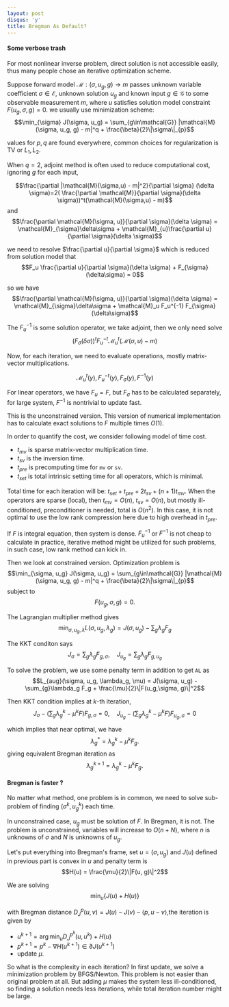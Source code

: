 ```yaml
---
layout: post
disqus: 'y'
title: Bregman As Default?
---
```

#### Some verbose trash
For most nonlinear inverse problem, direct solution is not accessible easily, thus many people chose an iterative optimization scheme.

Suppose forward model $\mathcal{M}: (\sigma, u_g, g)\to m$ passes unknown variable coefficient $\sigma\in \mathcal{E}$, unknown solution $u_g$ and known input $g\in\mathcal{G}$ to some observable measurement $m$, where $u$ satisfies solution model constraint $F(u_g, \sigma, g) = 0$. we usually use minimization scheme:
$$\min_{\sigma} J(\sigma, u_g) = \sum_{g\in\mathcal{G}} |\mathcal{M}(\sigma, u_g, g) - m|^q + \frac{\beta}{2}\|\sigma\|_{p}$$

values for $p,q$ are found everywhere, common choices for regularization is TV or $L_1, L_2$.

When $q=2$, adjoint method is often used to reduce computational cost, ignoring $g$ for each input,

$$\frac{\partial |\mathcal{M}(\sigma,u) - m|^2}{\partial \sigma} (\delta \sigma)=2( \frac{\partial \mathcal{M}}{\partial \sigma}(\delta \sigma))^t(\mathcal{M}(\sigma,u) - m)$$
and
$$\frac{\partial \mathcal{M}(\sigma, u)}{\partial \sigma}(\delta \sigma) = \mathcal{M}_{\sigma}\delta\sigma + \mathcal{M}_{u}\frac{\partial u}{\partial \sigma}(\delta \sigma)$$

we need to resolve $\frac{\partial u}{\partial \sigma}$ which is reduced from solution model that
$$F_u \frac{\partial u}{\partial \sigma}(\delta \sigma) + F_{\sigma}(\delta\sigma) = 0$$

so we have
$$\frac{\partial \mathcal{M}(\sigma, u)}{\partial \sigma}(\delta \sigma) = \mathcal{M}_{\sigma}\delta\sigma + \mathcal{M}_u F_u^{-1} F_{\sigma}(\delta\sigma)$$

The $F^{-1}_u$ is some solution operator, we take adjoint, then we only need solve
$$(F_{\sigma}(\delta\sigma))^t F_u^{-t} \mathcal{M}_u^t (\mathcal{M}(\sigma, u) - m)$$

Now, for each iteration, we need to evaluate operations, mostly matrix-vector multiplications.

$$\mathcal{M}_u^t(y), F_u^{-t}(y), F_{\sigma}(y), F^{-1}(y)$$

For linear operators, we have $F_u = F$, but $F_{\sigma}$ has to be calculated separately, for large system, $F^{-1}$ is nontrivial to update fast.

This is the unconstrained version. This version of numerical implementation has to calculate exact solutions to $F$ multiple times $O(1)$.

In order to quantify the cost, we consider following model of time cost.

- $t_{mv}$ is sparse matrix-vector multiplication time.
- $t_{sv}$ is the inversion time.
- $t_{pre}$ is precomputing time for ``mv`` or ``sv``.
- $t_{set}$ is total intrinsic setting time for all operators, which is minimal.

Total time for each iteration will be: $t_{set} + t_{pre} + 2t_{sv} + (n+1)t_{mv}$. When the operators are sparse (local), then $t_{mv} = O(n)$, $t_{sv} = O(n)$, but mostly ill-conditioned, preconditioner is needed, total is $O(n^2)$. In this case, it is not optimal to use the low rank compression here due to high overhead in $t_{pre}$.

If $F$ is integral equation, then system is dense. $F_u^{-1}$ or $F^{-1}$ is not cheap to calculate in practice, iterative method might be utilized for such problems, in such case, low rank method can kick in.


Then we look at constrained version. Optimization problem is
$$\min_{\sigma, u_g} J(\sigma, u_g) = \sum_{g\in\mathcal{G}} |\mathcal{M}(\sigma, u_g, g) - m|^q + \frac{\beta}{2}\|\sigma\|_{p}$$
subject to
$$F(u_g, \sigma, g) = 0.$$

The Lagrangian multiplier method gives
$$\min_{\sigma, u_g, \lambda}L(\sigma, u_g, \lambda_g) =  J(\sigma, u_g) - \sum_g\lambda_g F_g$$

The KKT conditon says
$$J_{\sigma} = \sum_g \lambda_g F_{g,\sigma},\quad J_{u_g} = \sum_{g}\lambda_g F_{g, u_g}$$

To solve the problem, we use some penalty term in addition to get ``AL`` as
$$L_{aug}(\sigma, u_g, \lambda_g, \mu) = J(\sigma, u_g) - \sum_{g}\lambda_g F_g + \frac{\mu}{2}\|F(u_g,\sigma, g)\|^2$$

Then KKT condition implies at $k$-th iteration,  
$$J_{\sigma} -(\sum_g\lambda^k_g - \mu^k F)F_{g,\sigma} = 0 ,\quad J_{u_g} -(\sum_g\lambda^k_g - \mu^k F)F_{u_g,\sigma} = 0 $$

which implies that near optimal, we have
$$\lambda_g^{\ast} = \lambda^{k}_g - \mu^k F_g.$$
giving equivalent Bregman iteration as
$$\lambda_g^{k+1} = \lambda^{k}_g - \mu^k F_g.$$

#### Bregman is faster ?
No matter what method, one problem is in common, we need to solve sub-problem of finding $(\sigma^k, u_g^k)$ each time.

In unconstrained case, $u_g$ must be solution of $F$. In Bregman, it is not. The problem is unconstrained, variables will increase to $O(n + N)$, where $n$ is unknowns of $\sigma$ and $N$ is unknowns of $u_g$.

Let's put everything into Bregman's frame, set $u = (\sigma, u_g)$ and $J(u)$ defined in previous part is convex in $u$ and penalty term is
$$H(u) = \frac{\mu}{2}\|F(u, g)\|^2$$

We are solving
$$\min_u \{J(u) + H(u)\}$$

with Bregman distance $D^p_J(u, v) = J(u) - J(v) - \langle p , u-v\rangle$,the iteration is given by

- $u^{k+1} = \arg\min_{u} D_J^{p^k}(u , u^k) + H(u)$
- $p^{k+1} = p^k - \nabla H(u^{k+1})\in \partial J(u^{k+1})$
- update $\mu$.

So what is the complexity in each iteration? In first update, we solve a minimization problem by BFGS/Newton. This problem is not easier than original problem at all. But adding $\mu$ makes the system less ill-conditioned, so finding a solution needs less iterations, while total iteration number might be large.
